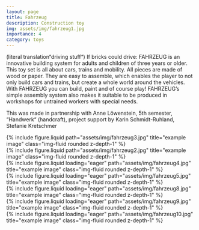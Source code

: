 ```yaml
---
layout: page
title: Fahrzeug
description: Construction toy
img: assets/img/fahrzeug1.jpg
importance: 4
category: toys
---
```


(literal translation“driving stuff“)
If bricks could drive:
FAHRZEUG is an innovative building system for adults and children of three years or older. This toy set is all about cars, trains and mobility. All pieces are made of wood or paper. They are easy to assemble, which enables the player to not only build cars and trains, but create a whole world around the vehicles. With FAHRZEUG you can build, paint and of course play! FAHRZEUG’s simple assembly system also makes it suitable to be produced in workshops for untrained workers with special needs.

This was made in partnership with Anne Löwenstein, 5th semester, “Handwerk“ (handcraft), project support by Karin Schmidt-Ruhland,
Stefanie Kretschmer

<div class="row justify-content-sm-center">
    <div class="col-sm-8 mt-3 mt-md-0">
        {% include figure.liquid path="assets/img/fahrzeug3.jpg" title="example image" class="img-fluid rounded z-depth-1" %}
    </div>
    <div class="col-sm-4 mt-3 mt-md-0">
        {% include figure.liquid path="assets/img/fahrzeug2.jpg" title="example image" class="img-fluid rounded z-depth-1" %}
    </div>
</div>

<div class="row">
    <div class="col-sm mt-3 mt-md-0">
        {% include figure.liquid loading="eager" path="assets/img/fahrzeug4.jpg" title="example image" class="img-fluid rounded z-depth-1" %}
    </div>
    <div class="col-sm mt-3 mt-md-0">
        {% include figure.liquid loading="eager" path="assets/img/fahrzeug5.jpg" title="example image" class="img-fluid rounded z-depth-1" %}
    </div>
    <div class="col-sm mt-3 mt-md-0">
        {% include figure.liquid loading="eager" path="assets/img/fahrzeug8.jpg" title="example image" class="img-fluid rounded z-depth-1" %}
    </div>
</div>

<div class="row">
    <div class="col-sm mt-2 mt-md-0">
        {% include figure.liquid loading="eager" path="assets/img/fahrzeug9.jpg" title="example image" class="img-fluid rounded z-depth-1" %}
    </div>
    <div class="col-sm mt-3 mt-md-0">
        {% include figure.liquid loading="eager" path="assets/img/fahrzeug10.jpg" title="example image" class="img-fluid rounded z-depth-1" %}
    </div>
</div>

